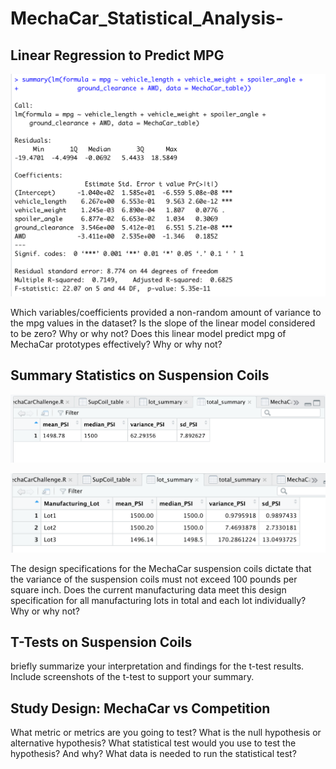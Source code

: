 # MechaCar_Statistical_Analysis-

## Linear Regression to Predict MPG

![image](https://github.com/Lesliec87/MechaCar_Statistical_Analysis-/blob/main/summary_mecha.png)

Which variables/coefficients provided a non-random amount of variance to the mpg values in the dataset?
Is the slope of the linear model considered to be zero? Why or why not?
Does this linear model predict mpg of MechaCar prototypes effectively? Why or why not?

## Summary Statistics on Suspension Coils

![total summary](https://github.com/Lesliec87/MechaCar_Statistical_Analysis-/blob/main/total_summary.png)

![lot summary](https://github.com/Lesliec87/MechaCar_Statistical_Analysis-/blob/main/lot_summary.png)

The design specifications for the MechaCar suspension coils dictate that the variance of the suspension coils must not exceed 100 pounds per square inch. Does the current manufacturing data meet this design specification for all manufacturing lots in total and each lot individually? Why or why not?

## T-Tests on Suspension Coils
briefly summarize your interpretation and findings for the t-test results. Include screenshots of the t-test to support your summary.

## Study Design: MechaCar vs Competition

What metric or metrics are you going to test?
What is the null hypothesis or alternative hypothesis?
What statistical test would you use to test the hypothesis? And why?
What data is needed to run the statistical test?
